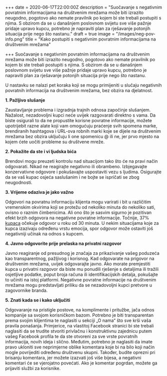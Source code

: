 +++
date = 2020-06-17T22:00:00Z
description = "Suočavanje s negativnim povratnim informacijama na društvenim mrežama može biti izrazito neugodno, pogotovo ako nemate pravilnik po kojem bi ste trebali postupiti s njima. S obzirom da se u današnjem poslovnom svijetu sve više pažnje pridaje upravo kupcu, potrebno je napraviti plan za rješavanje potonjih situacija prije nego što nastanu."
draft = true
image = "/images/neg-pov-info.png"
title = "Kako postupiti s negativnim povratnim informacijama na društvenim mrežama"

+++
Suočavanje s negativnim povratnim informacijama na društvenim mrežama može biti izrazito neugodno, pogotovo ako nemate pravilnik po kojem bi ste trebali postupiti s njima. S obzirom da se u današnjem poslovnom svijetu sve više pažnje pridaje upravo kupcu, potrebno je napraviti plan za rješavanje potonjih situacija prije nego što nastanu.

U nastavku se nalazi pet koraka koji se mogu primijeniti u slučaju negativnih povratnih informacija na društvenim mrežama, bez obzira na djelatnost.

**1. Pažljivo slušanje**

Zaustavljanje problema i izgradnja trajnih odnosa započinje slušanjem. Nažalost, nezadovoljni kupci neće uvijek razgovarati direktno s vama. Da biste osigurali to da ne propustite korisne povratne informacije, možete upotrijebit razne alate koji vam omogućuju praćenje svih spomena marke, brendiranih hashtagova i URL-ova robnih marki koje se dijele na društvenim mrežama bez obzira uključuju li one spomenicu @ ili ne, jer prvo mjesto na kojem ćete uočiti probleme su društvene mreže.

**2. Pokažite da ste i vi ljudska bića**

Brendovi mogu preuzeti kontrolu nad situacijom tako što će na pravi način odgovarati. Nikad ne reagirajte negativno ili obrambeno. Izbjegavajte konzervativne odgovore i pokušavajte uspostaviti vezu s ljudima. Osigurajte da se vaš kupac osjeća saslušanim i ne bojte se ispričati se zbog neugodnosti.

**3. Vrijeme odaziva je jako važno**

Odgovori na povratnu informaciju klijenta mogu varirati i bit u različitim vremenskim okvirima koji se protežu od nekoliko minuta do nekoliko sati, ovisno o raznim čimbenicima. Ali ono što je sasvim sigurno je pozitivan efekt brzih odgovora na negativne povratne informacije. Točnije, 37% [kupaca](https://www.smartinsights.com/customer-relationship-management/customer-service-and-support/customers-expect-brand-responses-social-within-30-minutes/) očekuje odgovor u roku od 30 minuta. U nekim situacijama koje za kupca izazivaju određenu vrstu emocija, spor odgovor može ostaviti još negativniji učinak na odnos s kupcem.

**4. Javno odgovorite prije prelaska na privatni razgovor**

Javno reagiranje od presudnog je značaja za prikazivanje vašeg poduzeća kao transparentnog, pažljivog i korisnog. Kad odgovarate na prigovor na društvenim mrežama, uvijek odgovarajte javno. Ako morate premjestiti kupca u privatni razgovor da biste mu ponudili rješenje s detaljima ili tražili osjetljive podatke, poput broja računa ili identifikacijskih detalja, pokušajte to učiniti na istoj platformi. Negativne povratne informacije na društvenim mrežama mogu predstavljati priliku da se nezadovoljni kupci pretvore u zagovornike branda.

**5. Znati kada se i kako uključiti**

Odgovaranje na pristigle postove, na komplimente i pritužbe, jača odnos kompanije sa svojom korisničkom bazom. Potrebno je biti transparentan prema svojim klijentima te naglasiti u sekciji „O nama“ što sve krši vaša pravila ponašanja. Primjerice, na vlastitoj Facebook stranici bi ste trebali naglasiti da se trudite stvoriti privlačnu i konstruktivnu zajednicu putem vašeg Facebook profila te da ste otvoreni za sve vrste povratnih informacija, novih ideja i slično. Međutim, potrebno je naglasiti da imate pravo ukloniti sve neprimjerne oblike komentara koje bi na bilo koji način mogle povrijediti određenu društvenu skupni. Također, budite oprezni pri brisanju komentara, jer možete izazvati još više bijesa, a negativni komentari će se vjerojatno povećati. Ako je komentar pogrdan, možete ga prijaviti službi za korisnike.